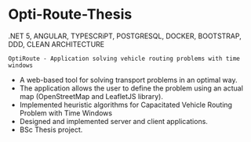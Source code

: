 # Opti-Route-Thesis
.NET 5, ANGULAR, TYPESCRiPT, POSTGRESQL, DOCKER, BOOTSTRAP, DDD, CLEAN ARCHITECTURE

    OptiRoute - Application solving vehicle routing problems with time windows

- A web-based tool for solving transport problems in an optimal way.
- The application allows the user to define the problem using an actual map (OpenStreetMap and LeafletJS library).
- Implemented heuristic algorithms for Capacitated Vehicle Routing Problem with Time Windows
- Designed and implemented server and client applications.
- BSc Thesis project.
